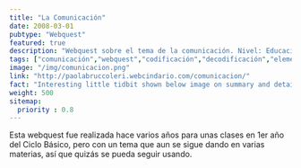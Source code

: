 ```yaml
---
title: "La Comunicación"
date: 2008-03-01
pubtype: "Webquest"
featured: true
description: "Webquest sobre el tema de la comunicación. Nivel: Educación Secundaria, Ciclo Básico"
tags: ["comunicación","webquest","codificación","decodificación","elementos de la comunicación"]
image: "/img/comunicacion.png"
link: "http://paolabruccoleri.webcindario.com/comunicacion/"
fact: "Interesting little tidbit shown below image on summary and detail page"
weight: 500
sitemap:
  priority : 0.8
---
```


Esta webquest fue realizada hace varios años para unas clases en 1er año del Ciclo Básico, pero con un tema que aun se sigue dando en varias materias, así que quizás se pueda seguir usando.


